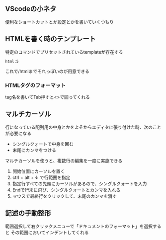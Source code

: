 ## VScodeの小ネタ
便利なショートカットとか設定とかを書いていくつもり  

## HTMLを書く時のテンプレート

特定のコマンドでプリセットされているtemplateが存在する
```
html:5
```
これで/htmlまでそれっぽいのが用意できる


### HTMLタグのフォーマット
tag名を書いてTab押すと<>で囲ってくれる  


## マルチカーソル
行になっている配列用の中身とかをよそからエディタに張り付けた時、次のことが必要になる  
* シングルクォートで中身を囲む  
* 末尾にカンマをつける  

マルチカーソルを使うと、複数行の編集を一度に実施できる
1. 開始位置にカーソルを置く
2. ctrl + alt + ↓ で行範囲を指定
3. 指定行すべての先頭にカーソルがあるので、シングルクォートを入力
4. Endで行末に飛び、シングルクォートとカンマを入れる
5. マウスで最終行をクリックして、末尾のカンマを消す
  
## 記述の手動整形
範囲選択して右クリックメニューで「ドキュメントのフォーマット」を選択すると
その範囲においてインデントしてくれる
  


